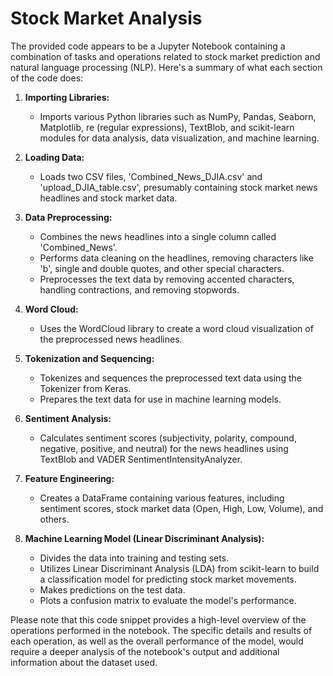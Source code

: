 # Stock Market Analysis

The provided code appears to be a Jupyter Notebook containing a combination of tasks and operations related to stock market prediction and natural language processing (NLP). Here's a summary of what each section of the code does:

1. **Importing Libraries:**
   - Imports various Python libraries such as NumPy, Pandas, Seaborn, Matplotlib, re (regular expressions), TextBlob, and scikit-learn modules for data analysis, data visualization, and machine learning.

2. **Loading Data:**
   - Loads two CSV files, 'Combined_News_DJIA.csv' and 'upload_DJIA_table.csv', presumably containing stock market news headlines and stock market data.

3. **Data Preprocessing:**
   - Combines the news headlines into a single column called 'Combined_News'.
   - Performs data cleaning on the headlines, removing characters like 'b', single and double quotes, and other special characters.
   - Preprocesses the text data by removing accented characters, handling contractions, and removing stopwords.

4. **Word Cloud:**
   - Uses the WordCloud library to create a word cloud visualization of the preprocessed news headlines.

5. **Tokenization and Sequencing:**
   - Tokenizes and sequences the preprocessed text data using the Tokenizer from Keras.
   - Prepares the text data for use in machine learning models.

6. **Sentiment Analysis:**
   - Calculates sentiment scores (subjectivity, polarity, compound, negative, positive, and neutral) for the news headlines using TextBlob and VADER SentimentIntensityAnalyzer.

7. **Feature Engineering:**
   - Creates a DataFrame containing various features, including sentiment scores, stock market data (Open, High, Low, Volume), and others.

8. **Machine Learning Model (Linear Discriminant Analysis):**
   - Divides the data into training and testing sets.
   - Utilizes Linear Discriminant Analysis (LDA) from scikit-learn to build a classification model for predicting stock market movements.
   - Makes predictions on the test data.
   - Plots a confusion matrix to evaluate the model's performance.

Please note that this code snippet provides a high-level overview of the operations performed in the notebook. The specific details and results of each operation, as well as the overall performance of the model, would require a deeper analysis of the notebook's output and additional information about the dataset used.
